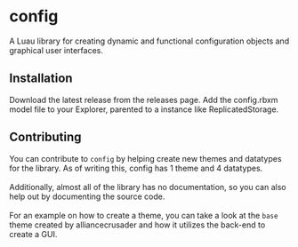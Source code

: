 # config
A Luau library for creating dynamic and functional configuration objects and graphical user interfaces.

## Installation
Download the latest release from the releases page. Add the config.rbxm model file to your Explorer, parented to a instance like ReplicatedStorage.

## Contributing
You can contribute to `config` by helping create new themes and datatypes for the library. As of writing this, config has 1 theme and 4 datatypes.
<br></br>
Additionally, almost all of the library has no documentation, so you can also help out by documenting the source code.
<br></br>
For an example on how to create a theme, you can take a look at the `base` theme created by alliancecrusader and how it utilizes the back-end to create a GUI.